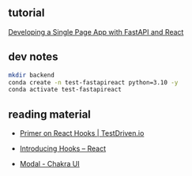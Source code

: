 ## tutorial

[Developing a Single Page App with FastAPI and React](https://testdriven.io/blog/fastapi-react/)

## dev notes

```bash
mkdir backend
conda create -n test-fastapireact python=3.10 -y
conda activate test-fastapireact
```

## reading material

- [Primer on React Hooks | TestDriven.io](https://testdriven.io/blog/react-hooks-primer/)
- [Introducing Hooks – React](https://reactjs.org/docs/hooks-intro.html)

- [Modal - Chakra UI](https://chakra-ui.com/docs/components/modal)
